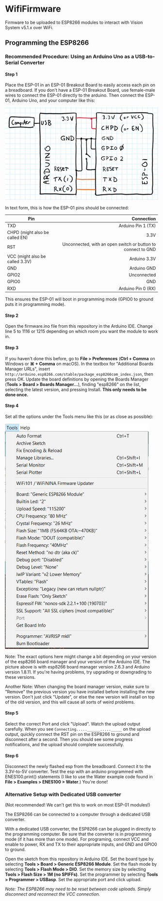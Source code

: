 # WifiFirmware

Firmware to be uploaded to ESP8266 modules to interact with Vision System v5.1.x over WiFi.

## Programming the ESP8266

### Recommended Procedure: Using an Arduino Uno as a USB-to-Serial Converter

#### Step 1
Place the ESP-01 in an ESP-01 Breakout Board to easily access each pin on a breadboard. If you don't have a ESP-01 Breakout Board, use female-male wires to connect the ESP-01 directly to the arduino. Then connect the ESP-01, Arduino Uno, and your computer like this:

![alt text](./HardwareSetupSchematic.jpg "Hardware Setup Schematic") 

In text form, this is how the ESP-01 pins should be connected:

| Pin                             | Connection                                                   |
|---------------------------------|-------------------------------------------------------------:|
| TXD                             | Arduino Pin 1 (TX)                                           |
| CHPD (might also be called EN)  | 3.3V                                                         |
| RST                             | Unconnected, with an open switch or button to connect to GND |
| VCC (might also be called 3.3V) | Arduino 3.3V                                                 |
| GND                             | Arduino GND                                                  |
| GPIO2                           | Unconnected                                                  |
| GPIO0                           | GND                                                          |
| RXD                             | Arduino Pin 0 (RX)                                           |

This ensures the ESP-01 will boot in programming mode (GPIO0 to ground puts it in programming mode).

#### Step 2
Open the firmware.ino file from this repository in the Arduino IDE. Change line 5 to 1116 or 1215 depending on which room you want the module to work in.

#### Step 3
If you haven't done this before, go to **File > Preferences** (**Ctrl + Comma** on Windows or **⌘ + Comma** on macOS). In the textbox for "Additional Boards Manager URLs", insert `http://arduino.esp8266.com/stable/package_esp8266com_index.json`, then press OK. Update the board definitions by opening the Boards Manager (**Tools > Board > Boards Manager...**), finding "esp8266" on the list, selecting the latest version, and pressing Install. **This only needs to be done once.**

#### Step 4
Set all the options under the Tools menu like this (or as close as possible):

![alt text](./ToolsOptions.jpg "Tools Options")

Note: The exact options here might change a bit depending on your version of the esp8266 board manager and your version of the Arduino IDE. The picture above is with esp8266 board manager version 2.6.3 and Arduino version 1.8.11. If you're having problems, try upgrading or downgrading to these versions. 

Another Note: When changing the board manager version, make sure to "Remove" the previous version you have installed before installing the new version. Don't just click "Update", or else the new version will install on top of the old version, and this will cause all sorts of weird problems.

#### Step 5
Select the correct Port and click "Upload". Watch the upload output carefully. When you see ``Connecting.....______....._____`` on the upload output, quickly connect the RST pin on the ESP8266 to ground and disconnect after a second. Then you should see some progress notifications, and the upload should complete successfully.

#### Step 6
Disconnect the newly flashed esp from the breadboard. Connect it to the 3.3V-to-5V converter. Test the esp with an arduino programmed with ENES100.print() statements (I like to use the Water example code found in **File > Examples > ENES100 > Water**.) You're done!


### Alternative Setup with Dedicated USB converter 
(Not recommended! We can't get this to work on most ESP-01 modules!)

The ESP8266 can be connected to a computer through a dedicated USB converter.

With a dedicated USB converter, the ESP8266 can be plugged in directly to the programming computer. Be sure that the converter is in programming mode (if it has more than one mode). For programing, connect VCC and enable to power, RX and TX to their appropriate inputs, and GND and GPIO0 to ground.

Open the sketch from this repository in Arduino IDE. Set the board type by selecting **Tools > Board > Generic ESP8266 Module**. Set the flash mode by selecting **Tools > Flash Mode > DIO**. Set the memory size by selecting **Tools > Flash Size > 1M (no SPIFFs)**. Set the programmer by selecting **Tools > Programmer > USBasp**. Set the appropriate port and click upload.

_Note: The ESP8266 may need to be reset between code uploads. Simply disconnect and reconnect the VCC connection._
